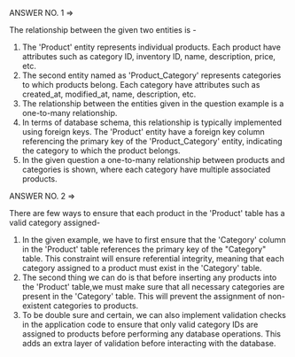 ANSWER NO. 1 =>

The relationship between the given two entities is -

1. The 'Product' entity represents individual products. Each product have attributes such as category ID, inventory ID, name, description, price, etc.
2. The second entity named as 'Product_Category' represents categories to which products belong. Each category have attributes such as created_at, modified_at, name, description, etc.
3. The relationship between the entities given in the question example is a one-to-many relationship.
4. In terms of database schema, this relationship is typically implemented using foreign keys. The 'Product' entity have a foreign key column referencing the primary key of the 'Product_Category' entity, indicating the category to which the product belongs. 
5. In the given question a one-to-many relationship between products and categories is shown, where each category have multiple associated products.




ANSWER NO. 2 =>

There are few ways to ensure that each product in the 'Product' table has a valid category assigned-

1. In the given example, we have to first ensure that the 'Category' column in the 'Product' table references the primary key of the "Category" table. This constraint will ensure referential integrity, meaning that each category assigned to a product must exist in the 'Category' table.
2. The second thing we can do is that before inserting any products into the 'Product' table,we must make sure that all necessary categories are present in the 'Category' table. This will prevent the assignment of non-existent categories to products.
3. To be double sure and certain, we can also implement validation checks in the application code to ensure that only valid category IDs are assigned to products before performing any database operations. This adds an extra layer of validation before interacting with the database.